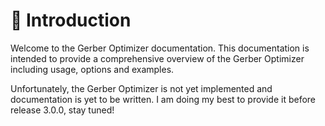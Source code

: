 # 🧭 Introduction

Welcome to the Gerber Optimizer documentation. This documentation is intended to provide
a comprehensive overview of the Gerber Optimizer including usage, options and examples.

Unfortunately, the Gerber Optimizer is not yet implemented and documentation is yet to
be written. I am doing my best to provide it before release 3.0.0, stay tuned!
